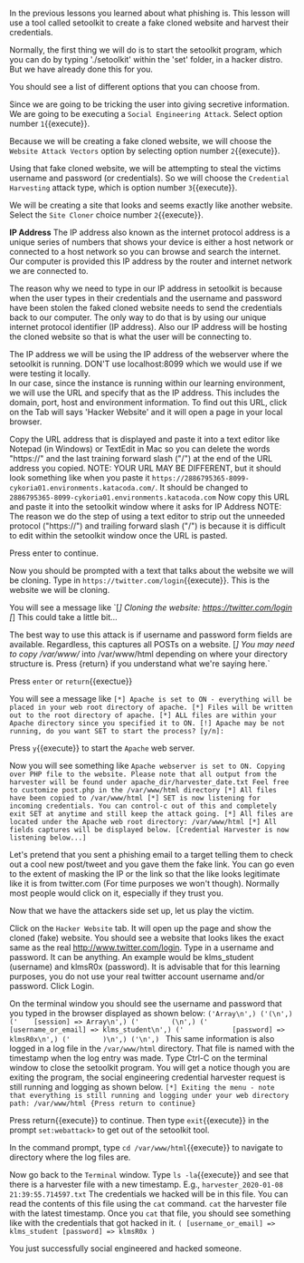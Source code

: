 In the previous lessons you learned about what phishing is. This lesson will use a tool called setoolkit to create a fake cloned website and harvest their credentials.

Normally, the first thing we will do is to start the setoolkit program, which you can do  by typing './setoolkit' within the 'set' folder, in a hacker distro. But we have already done this for you.

You should see a list of different options that you can choose from.  

Since we are going to be tricking the user into giving secretive information. We are going to be executing a `Social Engineering Attack`. Select option number `1`{{execute}}.  

Because we will be creating a fake cloned website, we will choose the `Website Attack Vectors` option by selecting option number  `2`{{execute}}.  

Using that fake cloned website, we will be attempting to steal the victims username and password (or credentials). So we will choose the `Credential Harvesting` attack type, which is option number `3`{{execute}}.  

We will be creating a site that looks and seems exactly like another website. Select the `Site Cloner` choice number `2`{{execute}}.  

__IP Address__
The IP address also known as the internet protocol address is a unique series of numbers that shows your device is either a host network or connected to a host network so you can browse and search the internet. Our computer is provided this IP address by the router and internet network we are connected to.  

The reason why we need to type in our IP address in setoolkit is because when the user types in their credentials and the username and password have been stolen the faked cloned website needs to send the credentials back to our computer. The only way to do that is by using our unique internet protocol identifier (IP address). Also our IP address will be hosting the cloned website so that is what the user will be connecting to.

The IP address we will be using the IP address of the webserver where the setoolkit is running. DON'T use localhost:8099 which we would use if we were testing it locally.  
In our case, since the instance is running within our learning environment, we will use the URL and specify that as the IP address. This includes the domain, port, host and environment information. To find out this URL, click on the Tab will says 'Hacker Website' and it will open a page in your local browser.

Copy the URL address that is displayed and paste it into a text editor like Notepad (in Windows) or TextEdit in Mac so you can delete the words "https://" and the last training forward slash ("/") at the end of the URL address you copied.
NOTE: YOUR URL MAY BE DIFFERENT, but it should look something like when you paste it `https://2886795365-8099-cykoria01.environments.katacoda.com/`. It should be changed to `2886795365-8099-cykoria01.environments.katacoda.com`
Now copy this URL and paste it into the setoolkit window where it asks for IP Address
NOTE: The reason we do the step of using a text editor to strip out the unneeded protocol ("https://") and trailing forward slash ("/") is because it is difficult to edit within the setoolkit window once the URL is pasted.

Press enter to continue.

Now you should be prompted with a text that talks about the website we will be cloning. Type in `https://twitter.com/login`{{execute}}. This is the website we will be cloning.

You will see a message like
`[*] Cloning the website: https://twitter.com/login
[*] This could take a little bit...

The best way to use this attack is if username and password form
fields are available. Regardless, this captures all POSTs on a website.
[*] You may need to copy /var/www/* into /var/www/html depending on where your directory structure is.
Press {return} if you understand what we're saying here.`

Press `enter` or `return`{{exectue}}

You will see a message like `[*] Apache is set to ON - everything will be placed in your web root directory of apache.
[*] Files will be written out to the root directory of apache.
[*] ALL files are within your Apache directory since you specified it to ON.
[!] Apache may be not running, do you want SET to start the process? [y/n]:`

Press `y`{{execute}} to start the `Apache` web server.

Now you will see something like `Apache webserver is set to ON. Copying over PHP file to the website.
Please note that all output from the harvester will be found under apache_dir/harvester_date.txt
Feel free to customize post.php in the /var/www/html directory
[*] All files have been copied to /var/www/html
[*] SET is now listening for incoming credentials. You can control-c out of this and completely exit SET at anytime and still keep the attack going.
[*] All files are located under the Apache web root directory: /var/www/html
[*] All fields captures will be displayed below.
[Credential Harvester is now listening below...]`

Let's pretend that you sent a phishing email to a target telling them to check out a cool new post/tweet and you gave them the fake link. You can go even to the extent of masking the IP or the link so that the like looks legitimate like it is from twitter.com (For time purposes we won't though). Normally most people would click on it, especially if they trust you.

Now that we have the attackers side set up, let us play the victim.

Click on the `Hacker Website` tab. It will open up the page and show the cloned (fake) website. You should see a website that looks likes the exact same as the real http://www.twitter.com/login.
Type in a username and password. It can be anything. An example would be klms_student (username) and klmsR0x (password). It is advisable that for this learning purposes, you do not use your real twitter account username and/or password. Click Login.

On the terminal window you should see the username and password that you typed in the browser displayed as shown below:
`('Array\n',)
('(\n',)
('    [session] => Array\n',)
('        (\n',)
('            [username_or_email] => klms_student\n',)
('            [password] => klmsR0x\n',)
('        )\n',)
('\n',)
`
This same information is also logged in a log file in the `/var/www/html` directory. That file is named with the timestamp when the log entry was made.
Type Ctrl-C on the terminal window to close the setoolkit program. You will get a notice though you are exiting the program, the social engineering credential harvester request is still running and logging as shown below.
`[*] Exiting the menu - note that everything is still running and logging under your web directory path: /var/www/html
{Press return to continue}`

Press return{{execute}} to continue.
Then type `exit`{{execute}} in the prompt `set:webattack>` to get out of the setoolkit tool.

In the command prompt, type `cd /var/www/html`{{execute}} to navigate to directory where the log files are.

Now go back to the `Terminal` window. Type `ls -la`{{execute}} and see that there is a harvester file with a new timestamp. E.g., `harvester_2020-01-08 21:39:55.714597.txt` The credentials we hacked will be in this file. You can read the contents of this file using the `cat` command. `cat` the harvester file with the latest timestamp. Once you `cat` that file, you should see something like with the credentials that got hacked in it.
`(
    [username_or_email] => klms_student
    [password] => klmsR0x
)`

You just successfully social engineered and hacked someone. 
